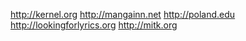 http://kernel.org http://mangainn.net http://poland.edu http://lookingforlyrics.org http://mitk.org
